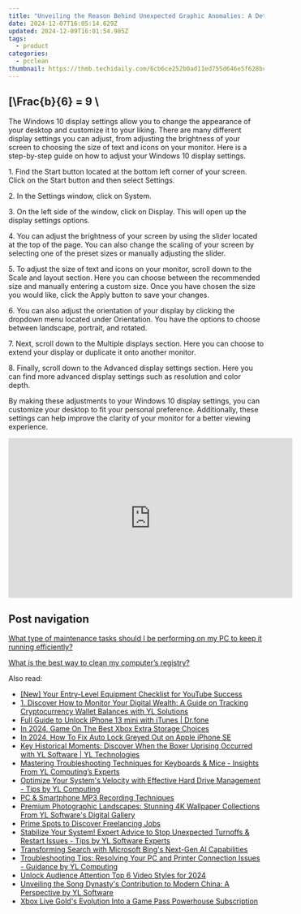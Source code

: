 ```yaml
---
title: "Unveiling the Reason Behind Unexpected Graphic Anomalies: A Detailed Look by YL Computing"
date: 2024-12-07T16:05:14.629Z
updated: 2024-12-09T16:01:54.985Z
tags:
  - product
categories:
  - pcclean
thumbnail: https://thmb.techidaily.com/6cb6ce252b0ad11ed755d646e5f628bce768541280a5d0954fc83219a7cf15b8.jpg
---
```


## \[\Frac{b}{6} = 9 \

The Windows 10 display settings allow you to change the appearance of your desktop and customize it to your liking. There are many different display settings you can adjust, from adjusting the brightness of your screen to choosing the size of text and icons on your monitor. Here is a step-by-step guide on how to adjust your Windows 10 display settings. 

1\. Find the Start button located at the bottom left corner of your screen. Click on the Start button and then select Settings.

2\. In the Settings window, click on System.

3\. On the left side of the window, click on Display. This will open up the display settings options. 

4\. You can adjust the brightness of your screen by using the slider located at the top of the page. You can also change the scaling of your screen by selecting one of the preset sizes or manually adjusting the slider.

5\. To adjust the size of text and icons on your monitor, scroll down to the Scale and layout section. Here you can choose between the recommended size and manually entering a custom size. Once you have chosen the size you would like, click the Apply button to save your changes.

6\. You can also adjust the orientation of your display by clicking the dropdown menu located under Orientation. You have the options to choose between landscape, portrait, and rotated.

7\. Next, scroll down to the Multiple displays section. Here you can choose to extend your display or duplicate it onto another monitor.

8\. Finally, scroll down to the Advanced display settings section. Here you can find more advanced display settings such as resolution and color depth. 

By making these adjustments to your Windows 10 display settings, you can customize your desktop to fit your personal preference. Additionally, these settings can help improve the clarity of your monitor for a better viewing experience.

<!-- affiliate ads begin -->
<iframe width="560" height="315" src="https://www.youtube.com/embed/vPGg53vbOsk?si=CkSEN5HFPS7vDuAa" title="YouTube video player" frameborder="0" allow="accelerometer; autoplay; clipboard-write; encrypted-media; gyroscope; picture-in-picture; web-share" referrerpolicy="strict-origin-when-cross-origin" allowfullscreen></iframe>
<!-- affiliate ads end -->

## Post navigation

[What type of maintenance tasks should I be performing on my PC to keep it running efficiently?](https://tools.techidaily.com/pcclean/products/)

[What is the best way to clean my computer’s registry?](https://tools.techidaily.com/pcclean/products/)

<ins class="adsbygoogle"
     style="display:block"
     data-ad-format="autorelaxed"
     data-ad-client="ca-pub-7571918770474297"
     data-ad-slot="1223367746"></ins>

<ins class="adsbygoogle"
     style="display:block"
     data-ad-client="ca-pub-7571918770474297"
     data-ad-slot="8358498916"
     data-ad-format="auto"
     data-full-width-responsive="true"></ins>

<span class="atpl-alsoreadstyle">Also read:</span>
<div><ul>
<li><a href="https://youtube-lab.techidaily.com/our-entry-level-equipment-checklist-for-youtube-success/"><u>[New] Your Entry-Level Equipment Checklist for YouTube Success</u></a></li>
<li><a href="https://discover-awesome.techidaily.com/1-discover-how-to-monitor-your-digital-wealth-a-guide-on-tracking-cryptocurrency-wallet-balances-with-yl-solutions/"><u>1. Discover How to Monitor Your Digital Wealth: A Guide on Tracking Cryptocurrency Wallet Balances with YL Solutions</u></a></li>
<li><a href="https://iphone-unlock.techidaily.com/full-guide-to-unlock-iphone-13-mini-with-itunes-drfone-by-drfone-ios/"><u>Full Guide to Unlock iPhone 13 mini with iTunes | Dr.fone</u></a></li>
<li><a href="https://screen-sharing-recording.techidaily.com/in-2024-game-on-the-best-xbox-extra-storage-choices/"><u>In 2024, Game On The Best Xbox Extra Storage Choices</u></a></li>
<li><a href="https://ios-unlock.techidaily.com/in-2024-how-to-fix-auto-lock-greyed-out-on-apple-iphone-se-by-drfone-ios/"><u>In 2024, How To Fix Auto Lock Greyed Out on Apple iPhone SE</u></a></li>
<li><a href="https://discover-awesome.techidaily.com/key-historical-moments-discover-when-the-boxer-uprising-occurred-with-yl-software-yl-technologies/"><u>Key Historical Moments: Discover When the Boxer Uprising Occurred with YL Software | YL Technologies</u></a></li>
<li><a href="https://discover-awesome.techidaily.com/mastering-troubleshooting-techniques-for-keyboards-and-mice-insights-from-yl-computings-experts/"><u>Mastering Troubleshooting Techniques for Keyboards & Mice - Insights From YL Computing’s Experts</u></a></li>
<li><a href="https://discover-awesome.techidaily.com/optimize-your-systems-velocity-with-effective-hard-drive-management-tips-by-yl-computing/"><u>Optimize Your System's Velocity with Effective Hard Drive Management - Tips by YL Computing</u></a></li>
<li><a href="https://win-howtos.techidaily.com/pc-and-smartphone-mp3-recording-techniques/"><u>PC & Smartphone MP3 Recording Techniques</u></a></li>
<li><a href="https://discover-awesome.techidaily.com/premium-photographic-landscapes-stunning-4k-wallpaper-collections-from-yl-softwares-digital-gallery/"><u>Premium Photographic Landscapes: Stunning 4K Wallpaper Collections From YL Software's Digital Gallery</u></a></li>
<li><a href="https://facebook.techidaily.com/prime-spots-to-discover-freelancing-jobs/"><u>Prime Spots to Discover Freelancing Jobs</u></a></li>
<li><a href="https://discover-awesome.techidaily.com/stabilize-your-system-expert-advice-to-stop-unexpected-turnoffs-and-restart-issues-tips-by-yl-software-experts/"><u>Stabilize Your System! Expert Advice to Stop Unexpected Turnoffs & Restart Issues - Tips by YL Software Experts</u></a></li>
<li><a href="https://tech-haven.techidaily.com/transforming-search-with-microsoft-bings-next-gen-ai-capabilities/"><u>Transforming Search with Microsoft Bing's Next-Gen AI Capabilities</u></a></li>
<li><a href="https://discover-awesome.techidaily.com/troubleshooting-tips-resolving-your-pc-and-printer-connection-issues-guidance-by-yl-computing/"><u>Troubleshooting Tips: Resolving Your PC and Printer Connection Issues - Guidance by YL Computing</u></a></li>
<li><a href="https://some-approaches.techidaily.com/unlock-audience-attention-top-6-video-styles-for-2024/"><u>Unlock Audience Attention Top 6 Video Styles for 2024</u></a></li>
<li><a href="https://discover-awesome.techidaily.com/unveiling-the-song-dynastys-contribution-to-modern-china-a-perspective-by-yl-software/"><u>Unveiling the Song Dynasty's Contribution to Modern China: A Perspective by YL Software</u></a></li>
<li><a href="https://games-able.techidaily.com/xbox-live-golds-evolution-into-a-game-pass-powerhouse-subscription/"><u>Xbox Live Gold's Evolution Into a Game Pass Powerhouse Subscription</u></a></li>
</ul></div>

